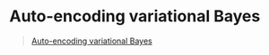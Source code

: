 # Auto-encoding variational Bayes

> [Auto-encoding variational Bayes](http://arxiv.org/pdf/1312.6114)

